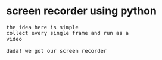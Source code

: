 # screen recorder using python
<pre>
the idea here is simple 
collect every single frame and run as a 
video 

dada! we got our screen recorder

</pre>
